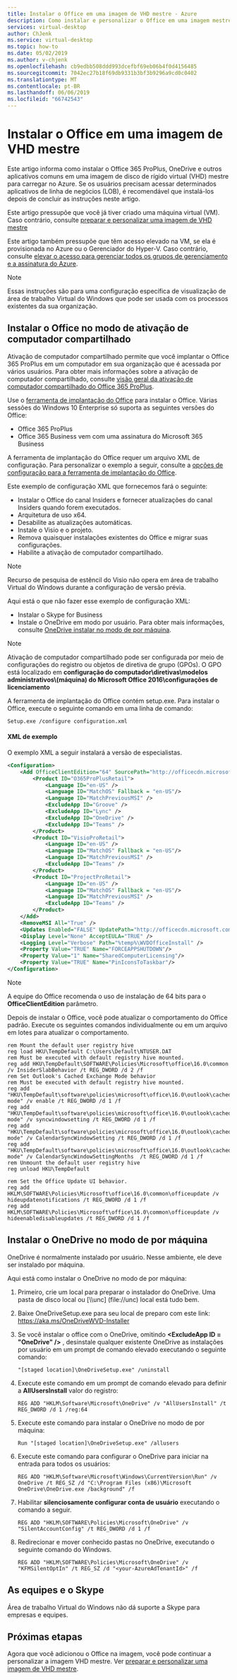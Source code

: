 ```yaml
---
title: Instalar o Office em uma imagem de VHD mestre - Azure
description: Como instalar e personalizar o Office em uma imagem mestre de visualização de área de trabalho Virtual do Windows Azure.
services: virtual-desktop
author: ChJenk
ms.service: virtual-desktop
ms.topic: how-to
ms.date: 05/02/2019
ms.author: v-chjenk
ms.openlocfilehash: cb9edbb508ddd993dcefbf69eb06b4f0d4156485
ms.sourcegitcommit: 7042ec27b18f69db9331b3bf3b9296a9cd0c0402
ms.translationtype: MT
ms.contentlocale: pt-BR
ms.lasthandoff: 06/06/2019
ms.locfileid: "66742543"
---
```

# <a name="install-office-on-a-master-vhd-image"></a>Instalar o Office em uma imagem de VHD mestre

Este artigo informa como instalar o Office 365 ProPlus, OneDrive e outros aplicativos comuns em uma imagem de disco de rígido virtual (VHD) mestre para carregar no Azure. Se os usuários precisam acessar determinados aplicativos de linha de negócios (LOB), é recomendável que instalá-los depois de concluir as instruções neste artigo.

Este artigo pressupõe que você já tiver criado uma máquina virtual (VM). Caso contrário, consulte [preparar e personalizar uma imagem de VHD mestre](set-up-customize-master-image.md#create-a-vm)

Este artigo também pressupõe que têm acesso elevado na VM, se ela é provisionada no Azure ou o Gerenciador do Hyper-V. Caso contrário, consulte [elevar o acesso para gerenciar todos os grupos de gerenciamento e a assinatura do Azure](https://docs.microsoft.com/azure/role-based-access-control/elevate-access-global-admin).

>[!NOTE]
>Essas instruções são para uma configuração específica de visualização de área de trabalho Virtual do Windows que pode ser usada com os processos existentes da sua organização.

## <a name="install-office-in-shared-computer-activation-mode"></a>Instalar o Office no modo de ativação de computador compartilhado

Ativação de computador compartilhado permite que você implantar o Office 365 ProPlus em um computador em sua organização que é acessada por vários usuários. Para obter mais informações sobre a ativação de computador compartilhado, consulte [visão geral da ativação de computador compartilhado do Office 365 ProPlus](https://docs.microsoft.com/DeployOffice/overview-of-shared-computer-activation-for-office-365-proplus).

Use o [ferramenta de implantação do Office](https://www.microsoft.com/download/details.aspx?id=49117) para instalar o Office. Várias sessões do Windows 10 Enterprise só suporta as seguintes versões do Office:
- Office 365 ProPlus
- Office 365 Business vem com uma assinatura do Microsoft 365 Business

A ferramenta de implantação do Office requer um arquivo XML de configuração. Para personalizar o exemplo a seguir, consulte a [opções de configuração para a ferramenta de implantação do Office](https://docs.microsoft.com/deployoffice/configuration-options-for-the-office-2016-deployment-tool).

Este exemplo de configuração XML que fornecemos fará o seguinte:

- Instalar o Office do canal Insiders e fornecer atualizações do canal Insiders quando forem executados.
- Arquitetura de uso x64.
- Desabilite as atualizações automáticas.
- Instale o Visio e o projeto.
- Remova quaisquer instalações existentes do Office e migrar suas configurações.
- Habilite a ativação de computador compartilhado.

>[!NOTE]
>Recurso de pesquisa de estêncil do Visio não opera em área de trabalho Virtual do Windows durante a configuração de versão prévia.

Aqui está o que não fazer esse exemplo de configuração XML:

- Instalar o Skype for Business
- Instale o OneDrive em modo por usuário. Para obter mais informações, consulte [OneDrive instalar no modo de por máquina](#install-onedrive-in-per-machine-mode).

>[!NOTE]
>Ativação de computador compartilhado pode ser configurada por meio de configurações do registro ou objetos de diretiva de grupo (GPOs). O GPO está localizado em **configuração do computador\\diretivas\\modelos administrativos\\(máquina) do Microsoft Office 2016\\configurações de licenciamento**

A ferramenta de implantação do Office contém setup.exe. Para instalar o Office, execute o seguinte comando em uma linha de comando:

```batch
Setup.exe /configure configuration.xml
```

#### <a name="sample-configurationxml"></a>XML de exemplo

O exemplo XML a seguir instalará a versão de especialistas.

```xml
<Configuration>
    <Add OfficeClientEdition="64" SourcePath="http://officecdn.microsoft.com/pr/5440fd1f-7ecb-4221-8110-145efaa6372f">
        <Product ID="O365ProPlusRetail">
            <Language ID="en-US" />
            <Language ID="MatchOS" Fallback = "en-US"/>
            <Language ID="MatchPreviousMSI" />
            <ExcludeApp ID="Groove" />
            <ExcludeApp ID="Lync" />
            <ExcludeApp ID="OneDrive" />
            <ExcludeApp ID="Teams" />
        </Product>
        <Product ID="VisioProRetail">
            <Language ID="en-US" />
            <Language ID="MatchOS" Fallback = "en-US"/>
            <Language ID="MatchPreviousMSI" />
            <ExcludeApp ID="Teams" /> 
        </Product>
        <Product ID="ProjectProRetail">
            <Language ID="en-US" />
            <Language ID="MatchOS" Fallback = "en-US"/>
            <Language ID="MatchPreviousMSI" />
            <ExcludeApp ID="Teams" />
        </Product>
    </Add>
    <RemoveMSI All="True" />
    <Updates Enabled="FALSE" UpdatePath="http://officecdn.microsoft.com/pr/5440fd1f-7ecb-4221-8110-145efaa6372f" />
    <Display Level="None" AcceptEULA="TRUE" />
    <Logging Level="Verbose" Path="%temp%\WVDOfficeInstall" />
    <Property Value="TRUE" Name="FORCEAPPSHUTDOWN"/>
    <Property Value="1" Name="SharedComputerLicensing"/>
    <Property Value="TRUE" Name="PinIconsToTaskbar"/>
</Configuration>
```

>[!NOTE]
>A equipe do Office recomenda o uso de instalação de 64 bits para o **OfficeClientEdition** parâmetro.

Depois de instalar o Office, você pode atualizar o comportamento do Office padrão. Execute os seguintes comandos individualmente ou em um arquivo em lotes para atualizar o comportamento.

```batch
rem Mount the default user registry hive
reg load HKU\TempDefault C:\Users\Default\NTUSER.DAT
rem Must be executed with default registry hive mounted.
reg add HKU\TempDefault\SOFTWARE\Policies\Microsoft\office\16.0\common /v InsiderSlabBehavior /t REG_DWORD /d 2 /f
rem Set Outlook's Cached Exchange Mode behavior
rem Must be executed with default registry hive mounted.
reg add "HKU\TempDefault\software\policies\microsoft\office\16.0\outlook\cached mode" /v enable /t REG_DWORD /d 1 /f
reg add "HKU\TempDefault\software\policies\microsoft\office\16.0\outlook\cached mode" /v syncwindowsetting /t REG_DWORD /d 1 /f
reg add "HKU\TempDefault\software\policies\microsoft\office\16.0\outlook\cached mode" /v CalendarSyncWindowSetting /t REG_DWORD /d 1 /f
reg add "HKU\TempDefault\software\policies\microsoft\office\16.0\outlook\cached mode" /v CalendarSyncWindowSettingMonths  /t REG_DWORD /d 1 /f
rem Unmount the default user registry hive
reg unload HKU\TempDefault

rem Set the Office Update UI behavior.
reg add HKLM\SOFTWARE\Policies\Microsoft\office\16.0\common\officeupdate /v hideupdatenotifications /t REG_DWORD /d 1 /f
reg add HKLM\SOFTWARE\Policies\Microsoft\office\16.0\common\officeupdate /v hideenabledisableupdates /t REG_DWORD /d 1 /f
```

## <a name="install-onedrive-in-per-machine-mode"></a>Instalar o OneDrive no modo de por máquina

OneDrive é normalmente instalado por usuário. Nesse ambiente, ele deve ser instalado por máquina.

Aqui está como instalar o OneDrive no modo de por máquina:

1. Primeiro, crie um local para preparar o instalador do OneDrive. Uma pasta de disco local ou [\\\\unc] (file://unc) local está tudo bem.

2. Baixe OneDriveSetup.exe para seu local de preparo com este link: <https://aka.ms/OneDriveWVD-Installer>

3. Se você instalar o office com o OneDrive, omitindo  **\<ExcludeApp ID = "OneDrive" /\>** , desinstale qualquer existente OneDrive as instalações por usuário em um prompt de comando elevado executando o seguinte comando:
    
    ```batch
    "[staged location]\OneDriveSetup.exe" /uninstall
    ```

4. Execute este comando em um prompt de comando elevado para definir a **AllUsersInstall** valor do registro:

    ```batch
    REG ADD "HKLM\Software\Microsoft\OneDrive" /v "AllUsersInstall" /t REG_DWORD /d 1 /reg:64
    ```

5. Execute este comando para instalar o OneDrive no modo de por máquina:

    ```batch
    Run "[staged location]\OneDriveSetup.exe" /allusers
    ```

6. Execute este comando para configurar o OneDrive para iniciar na entrada para todos os usuários:

    ```batch
    REG ADD "HKLM\Software\Microsoft\Windows\CurrentVersion\Run" /v OneDrive /t REG_SZ /d "C:\Program Files (x86)\Microsoft OneDrive\OneDrive.exe /background" /f
    ```

7. Habilitar **silenciosamente configurar conta de usuário** executando o comando a seguir.

    ```batch
    REG ADD "HKLM\SOFTWARE\Policies\Microsoft\OneDrive" /v "SilentAccountConfig" /t REG_DWORD /d 1 /f
    ```

8. Redirecionar e mover conhecido pastas no OneDrive, executando o seguinte comando do Windows.

    ```batch
    REG ADD "HKLM\SOFTWARE\Policies\Microsoft\OneDrive" /v "KFMSilentOptIn" /t REG_SZ /d "<your-AzureAdTenantId>" /f
    ```

## <a name="teams-and-skype"></a>As equipes e o Skype

Área de trabalho Virtual do Windows não dá suporte a Skype para empresas e equipes.

## <a name="next-steps"></a>Próximas etapas

Agora que você adicionou o Office na imagem, você pode continuar a personalizar a imagem VHD mestre. Ver [preparar e personalizar uma imagem de VHD mestre](set-up-customize-master-image.md).
